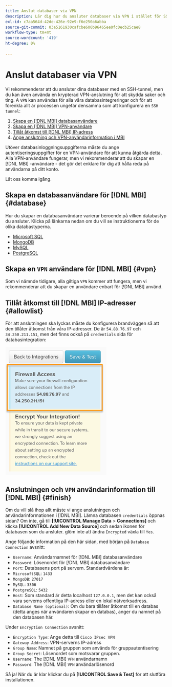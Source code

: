 ```yaml
---
title: Anslut databaser via VPN
description: Lär dig hur du ansluter databaser via VPN i stället för SSH-tunneln.
exl-id: c7aa564d-42de-426e-92e9-f6e250a6abba
source-git-commit: 03a5161930cafcbe600b96465ee0fc0ecb25cae8
workflow-type: tm+mt
source-wordcount: '419'
ht-degree: 0%

---
```


# Anslut databaser via VPN

Vi rekommenderar att du ansluter dina databaser med en SSH-tunnel, men du kan även använda en krypterad VPN-anslutning för att skydda saker och ting. A `VPN` kan användas för alla våra databasintegreringar och för att förenkla allt är processen ungefär densamma som att konfigurera en `SSH tunnel`:

1. [Skapa en [!DNL MBI] databasanvändare](#database)
1. [Skapa en [!DNL MBI] VPN-användare](#vpn)
1. [Tillåt åtkomst till [!DNL MBI] IP-adress](#allowlist)
1. [Ange anslutning och VPN-användarinformation i MBI](#finish)

Utöver databasinloggningsuppgifterna måste du ange autentiseringsuppgifter för en VPN-användare för att kunna åtgärda detta. Alla VPN-användare fungerar, men vi rekommenderar att du skapar en [!DNL MBI] -användare - det gör det enklare för dig att hålla reda på användarna på ditt konto.

Låt oss komma igång.

## Skapa en databasanvändare för [!DNL MBI] {#database}

Hur du skapar en databasanvändare varierar beroende på vilken databastyp du ansluter. Klicka på länkarna nedan om du vill se instruktionerna för de olika databastyperna.

* [Microsoft SQL](../integrations/microsoft-sql-server.md)
* [MongoDB](../integrations/databases-via-a-vpn.md)
* [MySQL](../integrations/mysql-via-a-direct-connection.md)
* [PostgreSQL](../integrations/postgresql.md)

## Skapa en `VPN` användare för [!DNL MBI] {#vpn}

Som vi nämnde tidigare, alla giltiga `VPN` kommer att fungera, men vi rekommenderar att du skapar en användare enbart för [!DNL MBI] använd.

## Tillåt åtkomst till [!DNL MBI] IP-adresser {#allowlist}

För att anslutningen ska lyckas måste du konfigurera brandväggen så att den tillåter åtkomst från våra IP-adresser. De är `54.88.76.97` och `34.250.211.151`, men det finns också på `credentials` sida för databasintegration:

![MBI_Allow_Access_IPs.png](../../../assets/MBI_allow_access_IPs.png)

## Anslutningen och `VPN` användarinformation till [!DNL MBI] {#finish}

Om du vill slå ihop allt måste vi ange anslutningen och användarinformationen i [!DNL MBI]. Lämna databasen `credentials` öppnas sidan? Om inte, gå till **[!UICONTROL Manage Data** > **Connections]** och klicka **[!UICONTROL Add New Data Source]** och sedan ikonen för databasen som du ansluter. glöm inte att ändra `Encrypted` växla till `Yes`.

Ange följande information på den här sidan, med början på `Database Connection` avsnitt:

* `Username`: Användarnamnet för [!DNL MBI] databasanvändare
* `Password`: Lösenordet för [!DNL MBI] databasanvändare
* `Port`: Databasens port på servern. Standardvärdena är:
* `MicrosoftSQL`: `1433`
* `MongoDB`: `27017`
* `MySQL`: `3306`
* `PostgreSQL`: `5432`
* `Host`: Som standard är detta localhost `127.0.0.1`, men det kan också vara serverns offentliga IP-adress eller en lokal nätverksadress.
* `Database Name (optional)`: Om du bara tillåter åtkomst till en databas (detta anges när användaren skapar en databas), anger du namnet på den databasen här.

Under `Encryption Connection` avsnitt:

* `Encryption Type`: Ange detta till `Cisco IPsec VPN`
* `Gateway Address`: VPN-serverns IP-adress
* `Group Name`: Namnet på gruppen som används för gruppautentisering
* `Group Secret`: Lösenordet som motsvarar gruppen.
* `Username`: The [!DNL MBI] `VPN` användarnamn
* `Password`: The [!DNL MBI] `VPN` användarlösenord

Så ja! När du är klar klickar du på **[!UICONTROL Save & Test]** för att slutföra installationen.
